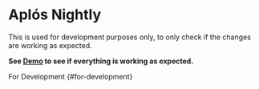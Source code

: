 # Aplós Nightly

This is used for development purposes only, to only check if the changes are working as expected.

**See [Demo](./demo.md) to see if everything is working as expected.**

For Development {#for-development}
